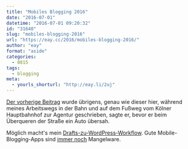 ```yaml
---
title: "Mobiles Blogging 2016"
date: "2016-07-01"
datetime: "2016-07-01 09:20:32"
id: "31640"
slug: "mobiles-blogging-2016"
url: "https://eay.cc/2016/mobiles-blogging-2016/"
author: "eay"
format: "aside"
categories:
  - 0815
tags:
  - blogging
meta:
  - yourls_shorturl: "http://eay.li/2uj"
---
```


[Der vorherige Beitrag](https://eay.cc/2016/ev-williams-is-the-forrest-gump-of-the-internet/) wurde übrigens, genau wie dieser hier, während meines Arbeitswegs in der Bahn und auf dem Fußweg vom Kölner Hauptbahnhof zur Agentur geschrieben, sagte er, bevor er beim Überqueren der Straße ein Auto übersah.

Möglich macht's mein [Drafts-zu-WordPress-Workflow](https://eay.cc/2015/post-to-wordpress-with-workflow/). Gute Mobile-Blogging-Apps sind [immer noch](https://eay.cc/2014/10-jahre-nach-spreeblicks-jamba-kurs-blogging-2014/) Mangelware.
